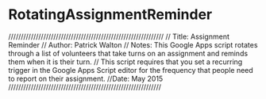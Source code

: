 # RotatingAssignmentReminder
//////////////////////////////////////////////////////////////
// Title: Assignment Reminder
// Author: Patrick Walton
// Notes: This Google Apps script rotates through a list of volunteers that take turns on an assignment and reminds them when it is their turn.
// This script requires that you set a recurring trigger in the Google Apps Script editor for the frequency that people need to report on their assignment.
//Date: May 2015
/////////////////////////////////////////////////////////////
